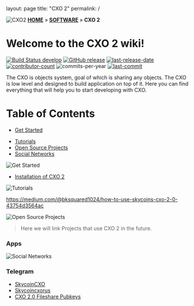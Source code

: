 layout: page
title: "CXO 2"
permalink: /

![CXO2](../../Images/blob/master/headers/cxo.png?raw=true)
[**HOME**](../../SkycoinProject/wiki) » [**SOFTWARE**](../../SkycoinProject/wiki#software) » **CXO 2**

#  Welcome to the CXO 2 wiki!
[![Build Status develop][build-status-branch-develop]][build-status-url-develop]
[![GitHub release][github-release-image]][github-release-url]
[![last-release-date][release-date-image]][releases-url]\
[![contributor-count][contributor-count-image]][contributor-count-url]
![commits-per-year][commit-activity-one-year-image]
[![last-commit][commit-last-image]][commit-last-url]

The CXO is objects system, goal of which is sharing any objects. The CXO is low level and designed to build application on top of it. Here you can find everything that will help you to start developing with CXO.

# Table of Contents
* [Get Started](#get-started)
<!--* [Basics](#basics)-->
* [Tutorials](#tutorials)
* [Open Source Projects](#open-source-projects)
* [Social Networks](#social-networks)

<a id="get-started"> <img  src="../../Images/blob/master/banners/getting-started.png?raw=true" alt="Get Started"> </a>

* [Installation of CXO 2](./installation)

<!--
<a id="basics"> <img  src="../../Images/blob/master/banners/basics.png?raw=true" alt="Basics"> </a>

* [Base](./base)
* [Deep](./deep)
* [Data Encoding](./data-encoding)
* [References Encoding](./references-encoding)-->

<a id="tutorials"> <img  src="../../Images/blob/master/banners/tutorials.png?raw=true" alt="Tutorials"> </a>

https://medium.com/@bksquared1024/how-to-use-skycoins-cxo-2-0-43754d3564ac

<a id="open-source-projects"> <img  src="../../Images/blob/master/banners/open-source-projects.png?raw=true" alt="Open Source Projects"> </a>

> Here we will link Projects that use CXO 2 in the future.

### Apps

<!--* [Skycoin BBS](https://github.com/SkycoinProject/bbs)-->


<a id="social-networks"> <img  src="../../Images/blob/master/banners/social-networks.png?raw=true" alt="Social Networks"> </a>

### Telegram

* [SkycoinCXO](https://t.me/SkycoinCXO)
* [Skycoincxorus](https://t.me/skycoincxorus)
* [CXO 2.0 Fileshare Pubkeys](https://t.me/cxofileshare)

[build-status-branch-develop]: https://travis-ci.com/SkycoinProject/cxo-2.svg?branch=develop
[build-status-url-develop]: https://travis-ci.com/SkycoinProject/cxo-2
[github-release-image]: https://img.shields.io/github/release/SkycoinProject/cxo-2.svg?style=flat-square
[github-release-url]: https://github.com/SkycoinProject/cxo-2/releases/latest
[release-date-image]: https://img.shields.io/github/release-date/SkycoinProject/cxo-2.svg?style=flat-square
[releases-url]: https://github.com/SkycoinProject/cxo-2/releases

[contributor-count-image]: https://img.shields.io/github/contributors/SkycoinProject/cxo-2.svg?style=social
[contributor-count-url]: https://github.com/SkycoinProject/cxo-2/graphs/contributors
[commit-activity-one-year-image]: https://img.shields.io/github/commit-activity/y/SkycoinProject/cxo-2.svg?style=social
[commit-last-image]: https://img.shields.io/github/last-commit/SkycoinProject/cxo-2.svg?style=social
[commit-last-url]: https://github.com/SkycoinProject/cxo-2/graphs/commit-activity?branch=develop
